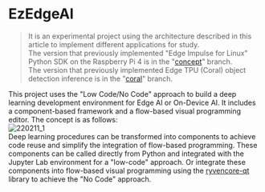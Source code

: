# EzEdgeAI  
  
> It is an experimental project using the architecture described in this article to implement different applications for study.  
> The version that previously implemented "Edge Impulse for Linux" Python SDK on the Raspberry Pi 4 is in the "[concept](https://github.com/on-device-ai/EzEdgeAI/tree/concept)" branch.  
> The version that previously implemented Edge TPU (Coral) object detection inference is in the "[coral](https://github.com/on-device-ai/EzEdgeAI/tree/coral)" branch.  
  
This project uses the "Low Code/No Code" approach to build a deep learning development environment for Edge AI or On-Device AI. It includes a component-based framework and a flow-based visual programming editor. The concept is as follows:  
![220211_1](https://user-images.githubusercontent.com/44540872/153596578-665c400e-1d4e-436d-a628-d79644464f24.png)  
Deep learning procedures can be transformed into components to achieve code reuse and simplify the integration of flow-based programming. These components can be called directly from Python and integrated with the Jupyter Lab environment for a "low-code" approach. Or integrate these components into flow-based visual programming using the [ryvencore-qt](https://github.com/leon-thomm/ryvencore-qt) library to achieve the "No Code" approach.  